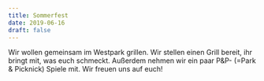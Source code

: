 ```yaml
---
title: Sommerfest
date: 2019-06-16
draft: false
---
```

Wir wollen gemeinsam im Westpark grillen. Wir stellen einen Grill
bereit, ihr bringt mit, was euch schmeckt. Außerdem nehmen wir ein paar
P&P- (=Park & Picknick) Spiele mit. Wir freuen uns auf euch!


